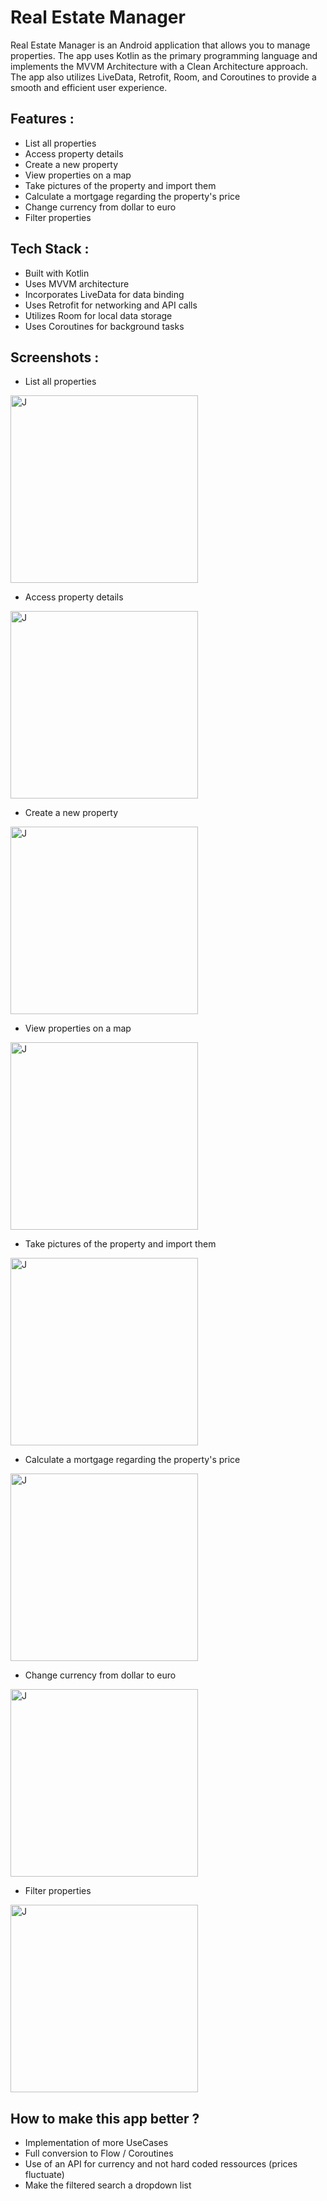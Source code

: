 # Real Estate Manager

Real Estate Manager is an Android application that allows you to manage properties. The app uses Kotlin as the primary programming language and implements the MVVM Architecture with a Clean Architecture approach. The app also utilizes LiveData, Retrofit, Room, and Coroutines to provide a smooth and efficient user experience.

## Features :
- List all properties
- Access property details
- Create a new property
- View properties on a map
- Take pictures of the property and import them
- Calculate a mortgage regarding the property's price
- Change currency from dollar to euro
- Filter properties

## Tech Stack :
- Built with Kotlin
- Uses MVVM architecture
- Incorporates LiveData for data binding
- Uses Retrofit for networking and API calls
- Utilizes Room for local data storage
- Uses Coroutines for background tasks


## Screenshots :
- List all properties
<img src="https://i.imgur.com/pGEpOJx.jpg" alt="J" width="300"/>

- Access property details
<img src="https://i.imgur.com/W2VKfPE.jpg" alt="J" width="300"/>

- Create a new property
<img src="https://i.imgur.com/CbTbSOU.jpg" alt="J" width="300"/>

- View properties on a map
<img src="https://i.imgur.com/LYO9oTS.jpg" alt="J" width="300"/>

- Take pictures of the property and import them
<img src="https://i.imgur.com/p2Rp6PG.jpg" alt="J" width="300"/>

- Calculate a mortgage regarding the property's price
<img src="https://i.imgur.com/WSAKfsC.jpg" alt="J" width="300"/>

- Change currency from dollar to euro
<img src="https://i.imgur.com/PsRb1dc.jpg" alt="J" width="300"/>

- Filter properties
<img src="https://i.imgur.com/m3s7Gex.jpg" alt="J" width="300"/>

## How to make this app better ?
- Implementation of more UseCases
- Full conversion to Flow / Coroutines
- Use of an API for currency and not hard coded ressources (prices fluctuate)
- Make the filtered search a dropdown list 
